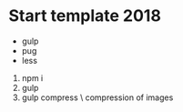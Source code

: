 # Start template 2018 #

* gulp
* pug
* less

1. npm i
2. gulp
3. gulp compress \\ compression of images